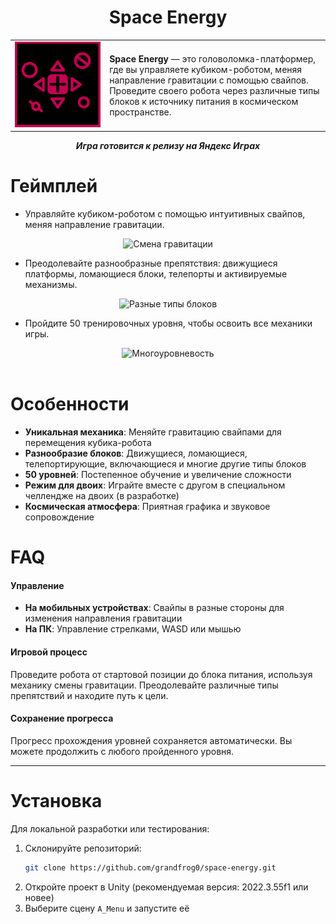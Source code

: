 <div align="center">
    <h1>Space Energy</h1>
</div>

<table style="margin-left: auto; margin-right: auto; width: 100%; border: none;">
<tr>
    <td style="text-align: center; width: 30%; border: none;">
        <img src="README/logo.png" alt="Логотип Space Energy" width="400">
    </td>
    <td style="text-align: left; vertical-align: middle; width: 70%; border: none;">
        <strong>Space Energy</strong> — это головоломка-платформер, где вы управляете кубиком-роботом, меняя направление гравитации с помощью свайпов. Проведите своего робота через различные типы блоков к источнику питания в космическом пространстве.
    </td>
</tr>
</table>

<div align="center">
    <i><strong>Игра готовится к релизу на Яндекс Играх</strong></i>
</div>

<div align="left">
    <h1>Геймплей</h1>
</div>

- Управляйте кубиком-роботом с помощью интуитивных свайпов, меняя направление гравитации.

<div align="center">
    <img src="README/gameplay1.gif" alt="Смена гравитации" width="350"/>
</div>

- Преодолевайте разнообразные препятствия: движущиеся платформы, ломающиеся блоки, телепорты и активируемые механизмы.

<div align="center">
    <img src="README/gameplay3.gif" alt="Разные типы блоков" width="350"/>
</div>

- Пройдите 50 тренировочных уровня, чтобы освоить все механики игры.

<div align="center">
    <img src="README/gameplay2.gif" alt="Многоуровневость" width="350"/>
</div>

<div align="center">⠀</div>

<div align="left">
    <h1>Особенности</h1>
</div>

- **Уникальная механика**: Меняйте гравитацию свайпами для перемещения кубика-робота
- **Разнообразие блоков**: Движущиеся, ломающиеся, телепортирующие, включающиеся и многие другие типы блоков
- **50 уровней**: Постепенное обучение и увеличение сложности
- **Режим для двоих**: Играйте вместе с другом в специальном челлендже на двоих (в разработке)
- **Космическая атмосфера**: Приятная графика и звуковое сопровождение

<div align="left">
    <h1>FAQ</h1>
</div>

#### Управление
- **На мобильных устройствах**: Свайпы в разные стороны для изменения направления гравитации
- **На ПК**: Управление стрелками, WASD или мышью

#### Игровой процесс
Проведите робота от стартовой позиции до блока питания, используя механику смены гравитации. Преодолевайте различные типы препятствий и находите путь к цели.

#### Сохранение прогресса
Прогресс прохождения уровней сохраняется автоматически. Вы можете продолжить с любого пройденного уровня.

---

<div align="left">
    <h1>Установка</h1>
</div>

<div align="left">
Для локальной разработки или тестирования:

1. Склонируйте репозиторий:
   ```bash
   git clone https://github.com/grandfrog0/space-energy.git
2. Откройте проект в Unity (рекомендуемая версия: 2022.3.55f1 или новее)
3. Выберите сцену <code>A_Menu</code> и запустите её